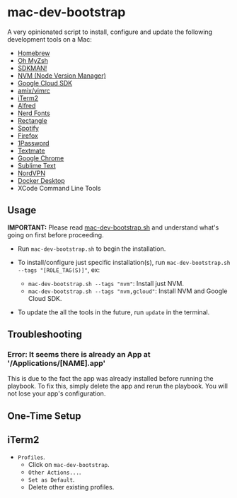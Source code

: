 # mac-dev-bootstrap

A very opinionated script to install, configure and update the following development tools on a Mac:

- [Homebrew](https://brew.sh/)
- [Oh MyZsh](https://ohmyz.sh/)
- [SDKMAN!](https://sdkman.io/)
- [NVM (Node Version Manager)](https://github.com/nvm-sh/nvm)
- [Google Cloud SDK](https://cloud.google.com/sdk/docs/install)
- [amix/vimrc](https://github.com/amix/vimrc)
- [iTerm2](https://www.iterm2.com/)
- [Alfred](https://www.alfredapp.com/)
- [Nerd Fonts](https://github.com/ryanoasis/nerd-fonts)
- [Rectangle](https://rectangleapp.com/)
- [Spotify](https://www.spotify.com/us/)
- [Firefox](https://www.mozilla.org/en-US/firefox/new/)
- [1Password](https://1password.com/)
- [Textmate](https://macromates.com/)
- [Google Chrome](https://www.google.com/chrome/)
- [Sublime Text](https://www.sublimetext.com/)
- [NordVPN](https://nordvpn.com/)
- [Docker Desktop](https://www.docker.com/products/docker-desktop/)
- XCode Command Line Tools

## Usage

**IMPORTANT:** Please read [mac-dev-bootstrap.sh](mac-dev-bootstrap.sh) and understand what's going on first before
proceeding.

- Run `mac-dev-bootstrap.sh` to begin the installation.

- To install/configure just specific installation(s), run `mac-dev-bootstrap.sh --tags "[ROLE_TAG(S)]"`, ex:
  - `mac-dev-bootstrap.sh --tags "nvm"`: Install just NVM.
  - `mac-dev-bootstrap.sh --tags "nvm,gcloud"`: Install NVM and Google Cloud SDK.

- To update the all the tools in the future, run `update` in the terminal.

## Troubleshooting

### Error: It seems there is already an App at '/Applications/[NAME].app'

This is due to the fact the app was already installed before running the playbook. To fix this, simply delete the
app and rerun the playbook. You will not lose your app's configuration.

## One-Time Setup

## iTerm2

- `Profiles`.
    - Click on `mac-dev-bootstrap`.
    - `Other Actions...`.
    - `Set as Default`.
    - Delete other existing profiles.
